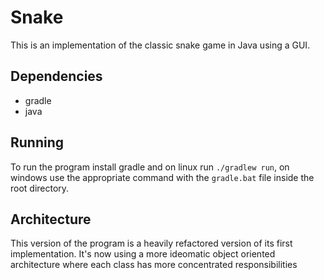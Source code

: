 # Snake 
This is an implementation of the classic snake game in Java using a GUI.

## Dependencies
- gradle
- java

## Running
To run the program install gradle and on linux run `./gradlew run`, on windows use the appropriate command with the `gradle.bat` file inside the root directory.

## Architecture
This version of the program is a heavily refactored version of its first implementation. It's now using a more ideomatic object oriented architecture where each class has more concentrated responsibilities
